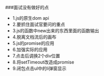 ###面试没有做好的点
+ 1.js的原生dom api
+ 2.要抓住面试官要问的重点
+ 3.js的函数中new出来的东西里面的函数输出
+ 4.脱离文档流后的画布
+ 5.js的promise的应用
+ 6.加强实际的应用
+ 7.点击后调换2个div位置
+ 8.将setTimeout改造成promise
+ 9.闭包点击ul中的li弹窗显示